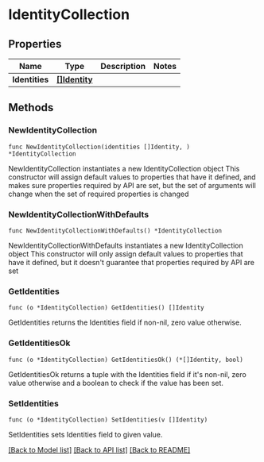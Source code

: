 # IdentityCollection

## Properties

Name | Type | Description | Notes
------------ | ------------- | ------------- | -------------
**Identities** | [**[]Identity**](Identity.md) |  | 

## Methods

### NewIdentityCollection

`func NewIdentityCollection(identities []Identity, ) *IdentityCollection`

NewIdentityCollection instantiates a new IdentityCollection object
This constructor will assign default values to properties that have it defined,
and makes sure properties required by API are set, but the set of arguments
will change when the set of required properties is changed

### NewIdentityCollectionWithDefaults

`func NewIdentityCollectionWithDefaults() *IdentityCollection`

NewIdentityCollectionWithDefaults instantiates a new IdentityCollection object
This constructor will only assign default values to properties that have it defined,
but it doesn't guarantee that properties required by API are set

### GetIdentities

`func (o *IdentityCollection) GetIdentities() []Identity`

GetIdentities returns the Identities field if non-nil, zero value otherwise.

### GetIdentitiesOk

`func (o *IdentityCollection) GetIdentitiesOk() (*[]Identity, bool)`

GetIdentitiesOk returns a tuple with the Identities field if it's non-nil, zero value otherwise
and a boolean to check if the value has been set.

### SetIdentities

`func (o *IdentityCollection) SetIdentities(v []Identity)`

SetIdentities sets Identities field to given value.



[[Back to Model list]](../README.md#documentation-for-models) [[Back to API list]](../README.md#documentation-for-api-endpoints) [[Back to README]](../README.md)


